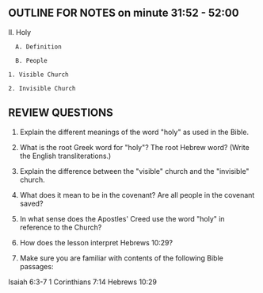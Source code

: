 ## OUTLINE FOR NOTES on minute 31:52 - 52:00

II. Holy

      A. Definition

      B. People 

  	1. Visible Church 

  	2. Invisible Church


## REVIEW QUESTIONS

1. Explain the different meanings of the word "holy" as used in the Bible.

2. What is the root Greek word for "holy"? The root Hebrew word? (Write the English transliterations.)

3. Explain the difference between the "visible" church and the "invisible" church. 

4. What does it mean to be in the covenant? Are all people in the covenant saved?

5. In what sense does the Apostles' Creed use the word "holy" in reference to the Church?

6. How does the lesson interpret Hebrews 10:29? 

7. Make sure you are familiar with contents of the following Bible passages:

  Isaiah 6:3-7
  1 Corinthians 7:14
  Hebrews 10:29 


 
